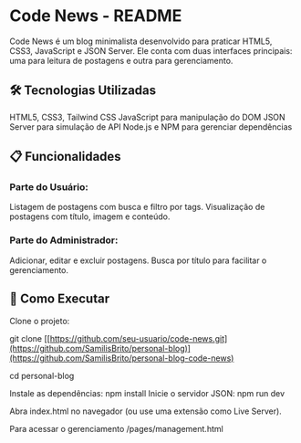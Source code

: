 # Code News - README
Code News é um blog minimalista desenvolvido para praticar HTML5, CSS3, JavaScript e JSON Server. Ele conta com duas interfaces principais: uma para leitura de postagens e outra para gerenciamento.

## 🛠️ Tecnologias Utilizadas
HTML5, CSS3, Tailwind CSS
JavaScript para manipulação do DOM
JSON Server para simulação de API
Node.js e NPM para gerenciar dependências

## 📋 Funcionalidades
### Parte do Usuário:
Listagem de postagens com busca e filtro por tags.
Visualização de postagens com título, imagem e conteúdo.
### Parte do Administrador:
Adicionar, editar e excluir postagens.
Busca por título para facilitar o gerenciamento.

## 🚀 Como Executar
Clone o projeto:

git clone [[https://github.com/seu-usuario/code-news.git](https://github.com/SamilisBrito/personal-blog)](https://github.com/SamilisBrito/personal-blog-code-news)

cd personal-blog


Instale as dependências:
npm install
Inicie o servidor JSON:
npm run dev 

Abra index.html no navegador (ou use uma extensão como Live Server).

Para acessar o gerenciamento /pages/management.html
